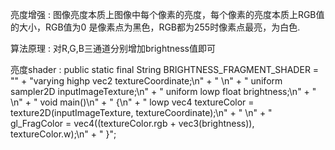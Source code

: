 亮度增强 :
图像亮度本质上图像中每个像素的亮度，每个像素的亮度本质上RGB值的大小，RGB值为0
是像素点为黑色，RGB都为255时像素点最亮，为白色.

算法原理 :
对R,G,B三通道分别增加brightness值即可

亮度shader :
public static final String BRIGHTNESS_FRAGMENT_SHADER = "" +
            "varying highp vec2 textureCoordinate;\n" +
            " \n" +
            " uniform sampler2D inputImageTexture;\n" +
            " uniform lowp float brightness;\n" +
            " \n" +
            " void main()\n" +
            " {\n" +
            "     lowp vec4 textureColor = texture2D(inputImageTexture, textureCoordinate);\n" +
            "     \n" +
            "     gl_FragColor = vec4((textureColor.rgb + vec3(brightness)), textureColor.w);\n" +
            " }";